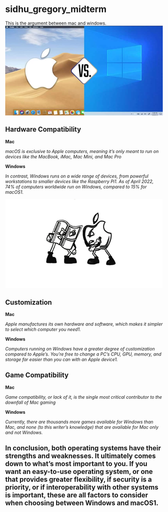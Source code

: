 # sidhu_gregory_midterm

This is the argument between mac and windows.
![fender Telecaster](images/R.webp)
## Hardware Compatibility

**Mac**

_macOS is exclusive to Apple computers, meaning it’s only meant to run on devices like the MacBook, iMac, Mac Mini, and Mac Pro_

**Windows**

_In contrast, Windows runs on a wide range of devices, from powerful workstations to smaller devices like the Raspberry Pi1. As of April 2022, 74% of computers worldwide run on Windows, compared to 15% for macOS1._

![fender Telecaster](images/Windows-versus-Mac.png)

## Customization

**Mac**

_Apple manufactures its own hardware and software, which makes it simpler to select which computer you need1._

**Windows**

_Computers running on Windows have a greater degree of customization compared to Apple’s. You’re free to change a PC’s CPU, GPU, memory, and storage far easier than you can with an Apple device1._

## Game Compatibility

**Mac**

_Game compatibility, or lack of it, is the single most critical contributor to the downfall of Mac gaming_

**Windows**

_Currently, there are thousands more games available for Windows than Mac, and none (to this writer’s knowledge) that are available for Mac only and not Windows._

## In conclusion, both operating systems have their strengths and weaknesses. It ultimately comes down to what’s most important to you. If you want an easy-to-use operating system, or one that provides greater flexibility, if security is a priority, or if interoperability with other systems is important, these are all factors to consider when choosing between Windows and macOS1.